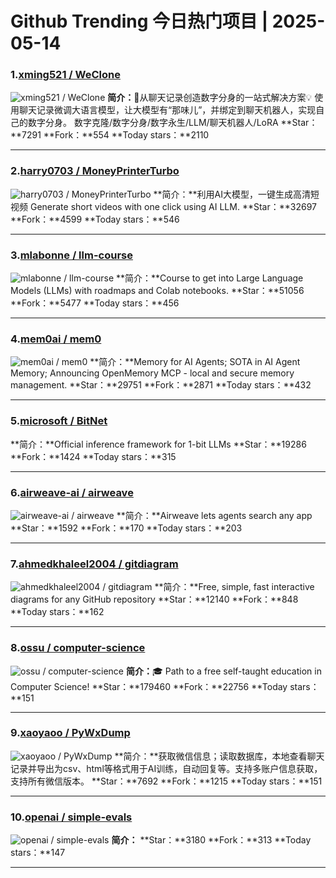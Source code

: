 # Github Trending 今日热门项目 | 2025-05-14
### 1.[xming521 / WeClone](https://github.com/xming521/WeClone)

![xming521 / WeClone](https://repository-images.githubusercontent.com/750678695/fb0c8925-9fda-4d32-9178-f2239e6cbf37)
**简介：**🚀从聊天记录创造数字分身的一站式解决方案💡 使用聊天记录微调大语言模型，让大模型有“那味儿”，并绑定到聊天机器人，实现自己的数字分身。 数字克隆/数字分身/数字永生/LLM/聊天机器人/LoRA
**Star：**7291
**Fork：**554
**Today stars：**2110

---

### 2.[harry0703 / MoneyPrinterTurbo](https://github.com/harry0703/MoneyPrinterTurbo)

![harry0703 / MoneyPrinterTurbo](https://opengraph.githubassets.com/b2102268a7ac0bf085e2d049892d0eafb79478dbc093ae40e80acff149e8248b/harry0703/MoneyPrinterTurbo)
**简介：**利用AI大模型，一键生成高清短视频 Generate short videos with one click using AI LLM.
**Star：**32697
**Fork：**4599
**Today stars：**546

---

### 3.[mlabonne / llm-course](https://github.com/mlabonne/llm-course)

![mlabonne / llm-course](https://opengraph.githubassets.com/44c4332bbcdbe40e0df90c4da590d955743807a6fb72696b6caa6c853d7fbdec/mlabonne/llm-course)
**简介：**Course to get into Large Language Models (LLMs) with roadmaps and Colab notebooks.
**Star：**51056
**Fork：**5477
**Today stars：**456

---

### 4.[mem0ai / mem0](https://github.com/mem0ai/mem0)

![mem0ai / mem0](https://opengraph.githubassets.com/512e0d0721a93f3710b5a75a1f8aa702a4447be1cc91bdd8ba231941fa614aed/mem0ai/mem0)
**简介：**Memory for AI Agents; SOTA in AI Agent Memory; Announcing OpenMemory MCP - local and secure memory management.
**Star：**29751
**Fork：**2871
**Today stars：**432

---

### 5.[microsoft / BitNet](https://github.com/microsoft/BitNet)

**简介：**Official inference framework for 1-bit LLMs
**Star：**19286
**Fork：**1424
**Today stars：**315

---

### 6.[airweave-ai / airweave](https://github.com/airweave-ai/airweave)

![airweave-ai / airweave](https://opengraph.githubassets.com/306a35f67ec089e8abaeeb78e6c3c3d988908a1c99e1b0a6156ef4ace79ce972/airweave-ai/airweave)
**简介：**Airweave lets agents search any app
**Star：**1592
**Fork：**170
**Today stars：**203

---

### 7.[ahmedkhaleel2004 / gitdiagram](https://github.com/ahmedkhaleel2004/gitdiagram)

![ahmedkhaleel2004 / gitdiagram](https://opengraph.githubassets.com/7557a007774061a3f8776a8627ab8326ac2037822574cb7a5e7da4b4c51ef0ca/ahmedkhaleel2004/gitdiagram)
**简介：**Free, simple, fast interactive diagrams for any GitHub repository
**Star：**12140
**Fork：**848
**Today stars：**162

---

### 8.[ossu / computer-science](https://github.com/ossu/computer-science)

![ossu / computer-science](https://opengraph.githubassets.com/9bad9534172311f072d28169e62883ac4f334ddd578de324a6fd48731d6a4fd5/ossu/computer-science)
**简介：**🎓 Path to a free self-taught education in Computer Science!
**Star：**179460
**Fork：**22756
**Today stars：**151

---

### 9.[xaoyaoo / PyWxDump](https://github.com/xaoyaoo/PyWxDump)

![xaoyaoo / PyWxDump](https://opengraph.githubassets.com/d9a88b42a9b30a46ee9825c6fab433926d09d65c9205253c1b578aaf590d1460/xaoyaoo/PyWxDump)
**简介：**获取微信信息；读取数据库，本地查看聊天记录并导出为csv、html等格式用于AI训练，自动回复等。支持多账户信息获取，支持所有微信版本。
**Star：**7692
**Fork：**1215
**Today stars：**151

---

### 10.[openai / simple-evals](https://github.com/openai/simple-evals)

![openai / simple-evals](https://opengraph.githubassets.com/912583817e0d347f5126c7875ba2e1b667a07d633de3b7b13fc1628bacaa5035/openai/simple-evals)
**简介：**
**Star：**3180
**Fork：**313
**Today stars：**147

---

